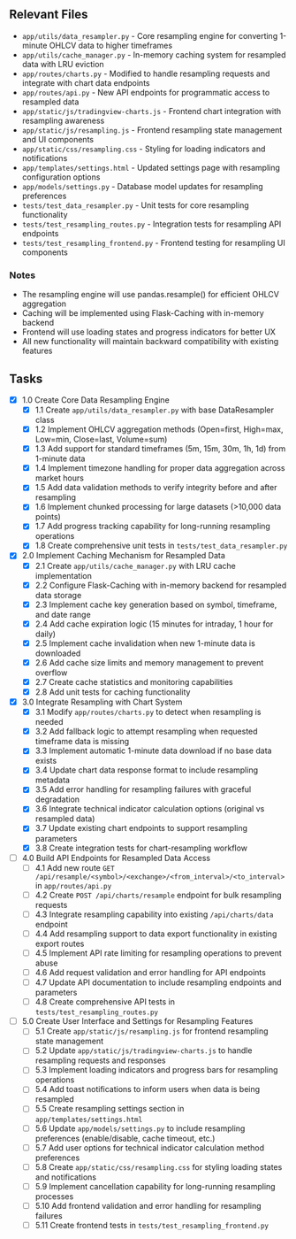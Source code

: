 ## Relevant Files

- `app/utils/data_resampler.py` - Core resampling engine for converting 1-minute OHLCV data to higher timeframes
- `app/utils/cache_manager.py` - In-memory caching system for resampled data with LRU eviction
- `app/routes/charts.py` - Modified to handle resampling requests and integrate with chart data endpoints
- `app/routes/api.py` - New API endpoints for programmatic access to resampled data
- `app/static/js/tradingview-charts.js` - Frontend chart integration with resampling awareness
- `app/static/js/resampling.js` - Frontend resampling state management and UI components
- `app/static/css/resampling.css` - Styling for loading indicators and notifications
- `app/templates/settings.html` - Updated settings page with resampling configuration options
- `app/models/settings.py` - Database model updates for resampling preferences
- `tests/test_data_resampler.py` - Unit tests for core resampling functionality
- `tests/test_resampling_routes.py` - Integration tests for resampling API endpoints
- `tests/test_resampling_frontend.py` - Frontend testing for resampling UI components

### Notes

- The resampling engine will use pandas.resample() for efficient OHLCV aggregation
- Caching will be implemented using Flask-Caching with in-memory backend
- Frontend will use loading states and progress indicators for better UX
- All new functionality will maintain backward compatibility with existing features

## Tasks

- [x] 1.0 Create Core Data Resampling Engine
  - [x] 1.1 Create `app/utils/data_resampler.py` with base DataResampler class
  - [x] 1.2 Implement OHLCV aggregation methods (Open=first, High=max, Low=min, Close=last, Volume=sum)
  - [x] 1.3 Add support for standard timeframes (5m, 15m, 30m, 1h, 1d) from 1-minute data
  - [x] 1.4 Implement timezone handling for proper data aggregation across market hours
  - [x] 1.5 Add data validation methods to verify integrity before and after resampling
  - [x] 1.6 Implement chunked processing for large datasets (>10,000 data points)
  - [x] 1.7 Add progress tracking capability for long-running resampling operations
  - [x] 1.8 Create comprehensive unit tests in `tests/test_data_resampler.py`

- [x] 2.0 Implement Caching Mechanism for Resampled Data
  - [x] 2.1 Create `app/utils/cache_manager.py` with LRU cache implementation
  - [x] 2.2 Configure Flask-Caching with in-memory backend for resampled data storage
  - [x] 2.3 Implement cache key generation based on symbol, timeframe, and date range
  - [x] 2.4 Add cache expiration logic (15 minutes for intraday, 1 hour for daily)
  - [x] 2.5 Implement cache invalidation when new 1-minute data is downloaded
  - [x] 2.6 Add cache size limits and memory management to prevent overflow
  - [x] 2.7 Create cache statistics and monitoring capabilities
  - [x] 2.8 Add unit tests for caching functionality

- [x] 3.0 Integrate Resampling with Chart System
  - [x] 3.1 Modify `app/routes/charts.py` to detect when resampling is needed
  - [x] 3.2 Add fallback logic to attempt resampling when requested timeframe data is missing
  - [x] 3.3 Implement automatic 1-minute data download if no base data exists
  - [x] 3.4 Update chart data response format to include resampling metadata
  - [x] 3.5 Add error handling for resampling failures with graceful degradation
  - [x] 3.6 Integrate technical indicator calculation options (original vs resampled data)
  - [x] 3.7 Update existing chart endpoints to support resampling parameters
  - [x] 3.8 Create integration tests for chart-resampling workflow

- [ ] 4.0 Build API Endpoints for Resampled Data Access
  - [ ] 4.1 Add new route `GET /api/resample/<symbol>/<exchange>/<from_interval>/<to_interval>` in `app/routes/api.py`
  - [ ] 4.2 Create `POST /api/charts/resample` endpoint for bulk resampling requests
  - [ ] 4.3 Integrate resampling capability into existing `/api/charts/data` endpoint
  - [ ] 4.4 Add resampling support to data export functionality in existing export routes
  - [ ] 4.5 Implement API rate limiting for resampling operations to prevent abuse
  - [ ] 4.6 Add request validation and error handling for API endpoints
  - [ ] 4.7 Update API documentation to include resampling endpoints and parameters
  - [ ] 4.8 Create comprehensive API tests in `tests/test_resampling_routes.py`

- [ ] 5.0 Create User Interface and Settings for Resampling Features
  - [ ] 5.1 Create `app/static/js/resampling.js` for frontend resampling state management
  - [ ] 5.2 Update `app/static/js/tradingview-charts.js` to handle resampling requests and responses
  - [ ] 5.3 Implement loading indicators and progress bars for resampling operations
  - [ ] 5.4 Add toast notifications to inform users when data is being resampled
  - [ ] 5.5 Create resampling settings section in `app/templates/settings.html`
  - [ ] 5.6 Update `app/models/settings.py` to include resampling preferences (enable/disable, cache timeout, etc.)
  - [ ] 5.7 Add user options for technical indicator calculation method preferences
  - [ ] 5.8 Create `app/static/css/resampling.css` for styling loading states and notifications
  - [ ] 5.9 Implement cancellation capability for long-running resampling processes
  - [ ] 5.10 Add frontend validation and error handling for resampling failures
  - [ ] 5.11 Create frontend tests in `tests/test_resampling_frontend.py`

